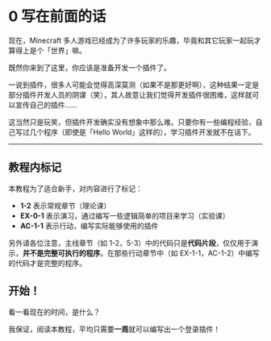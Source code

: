 # 0 写在前面的话

现在，Minecraft 多人游戏已经成为了许多玩家的乐趣，毕竟和其它玩家一起玩才算得上是个「世界」嘛。

既然你来到了这里，你应该是准备开发一个插件了。

一说到插件，很多人可能会觉得高深莫测（如果不是那更好啊），这种结果一定是部分插件开发人员的阴谋（笑），其人故意让我们觉得开发插件很困难，这样就可以宣传自己的插件……

这当然只是玩笑，但插件开发确实没有想象中那么难。只要你有一些编程经验，自己写过几个程序（即使是「Hello World」这样的），学习插件开发就不在话下。

---

## 教程内标记

本教程为了适合新手，对内容进行了标记：

- **1-2** 表示常规章节（理论课）
- **EX-0-1** 表示演习，通过编写一些逻辑简单的项目来学习（实验课）
- **AC-1-1** 表示行动，编写实际能够使用的插件

另外请各位注意，主线章节（如 1-2，5-3）中的代码只是**代码片段**，仅仅用于演示，**并不是完整可执行的程序**。在那些行动章节中（如 EX-1-1，AC-1-2）中编写的代码才是完整的程序。

## 开始！

看一看现在的时间，是什么？

我保证，阅读本教程，平均只需要**一周**就可以编写出一个登录插件！